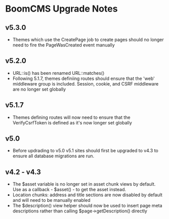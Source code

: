 # BoomCMS Upgrade Notes

## v5.3.0

* Themes which use the CreatePage job to create pages should no longer need to fire the PageWasCreated event manually

## v5.2.0

* URL::is() has been renamed URL::matches()
* Following 5.1.7, themes definiing routes should ensure that the 'web' middleware group is included. Session, cookie, and CSRF middleware are no longer set globally

## v5.1.7

* Themes defining routes will now need to ensure that the VerifyCsrfToken is defined as it's now longer set globally
 
## v5.0

* Before updrading to v5.0 v5.1 sites should first be upgraded to v4.3 to ensure all database migrations are run.

## v4.2 - v4.3

* The $asset variable is no longer set in asset chunk views by default. Use as a callback - $asset() - to get the asset instead. 
* Location chunks: address and title sections are now disabled by default and will need to be manually enabled
* The $description() view helper should now be used to insert page meta descriptions rather than calling $page->getDescription() directly

